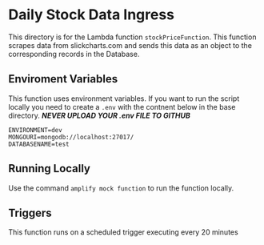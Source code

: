 # Daily Stock Data Ingress
This directory is for the Lambda function
 ```stockPriceFunction```.
 This function scrapes data from slickcharts.com and sends this data as an object to the corresponding records in the Database.

## Enviroment Variables
This function uses  environment variables. If you want to run the script locally you need to create a ```.env``` with the contnent below in the base directory. ***NEVER UPLOAD YOUR .env FILE TO GITHUB***

```
ENVIRONMENT=dev
MONGOURI=mongodb://localhost:27017/
DATABASENAME=test
```

## Running Locally 
Use the command ```amplify mock function``` to run the function locally. 

## Triggers 
This function runs on a scheduled trigger executing every 20 minutes

